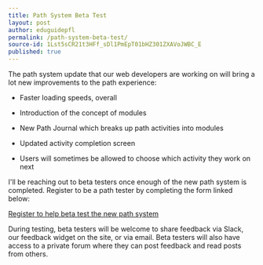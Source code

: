 ```yaml
---
title: Path System Beta Test
layout: post
author: eduguidepfl
permalink: /path-system-beta-test/
source-id: 1Lst5sCR21t3HFf_sDl1PmEpT01bHZ301ZXAVoJWBC_E
published: true
---
```

The path system update that our web developers are working on will bring a lot new improvements to the path experience:

* Faster loading speeds, overall

* Introduction of the concept of modules

* New Path Journal which breaks up path activities into modules

* Updated activity completion screen

* Users will sometimes be allowed to choose which activity they work on next

I'll be reaching out to beta testers once enough of the new path system is completed. Register to be a path tester by completing the form linked below:

[Register to help beta test the new path system](https://docs.google.com/forms/d/e/1FAIpQLSeOinMWYSpWjHpArBRvsn3eMgIZ5PFUCQ0UgYJhfmma8Qz_VQ/viewform)

During testing, beta testers will be welcome to share feedback via Slack, our feedback widget on the site, or via email. Beta testers will also have access to a private forum where they can post feedback and read posts from others.

